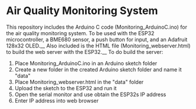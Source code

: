 # Air Quality Monitoring System
This repository includes the Arduino C code (Monitoring_ArduinoC.ino) for the air quality monitoring system. To be used with the ESP32 microcontroller, a BME680 sensor, a push button for input, and an Adafruit 128x32 OLED.__
Also included is the HTML file (Monitoring_webserver.html) to build the web server with the ESP32.__
To do build the server: 
1. Place Monitoring_ArduinoC.ino in an Arduino sketch folder
2. Create a new folder in the created Arduino sketch folder and name it "data"
3. Place Monitoring_webserver.html in the "data" folder
4. Upload the sketch to the ESP32 and run it
5. Open the serial monitor and use obtain the ESP32s IP address
6. Enter IP address into web browser 
